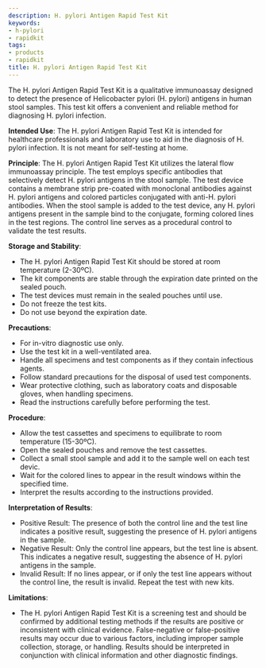 ```yaml
---
description: H. pylori Antigen Rapid Test Kit
keywords:
- h-pylori
- rapidkit
tags:
- products
- rapidkit
title: H. pylori Antigen Rapid Test Kit
---
```




The H. pylori Antigen Rapid Test Kit is a qualitative immunoassay designed to detect the presence of Helicobacter pylori (H. pylori) antigens in human stool samples. This test kit offers a convenient and reliable method for diagnosing H. pylori infection.


**Intended Use**:  The H. pylori Antigen Rapid Test Kit is intended for healthcare professionals and laboratory use to aid in the diagnosis of H. pylori infection. It is not meant for self-testing at home.


**Principle**: The H. pylori Antigen Rapid Test Kit utilizes the lateral flow immunoassay principle. The test employs specific antibodies that selectively detect H. pylori antigens in the stool sample. The test device contains a membrane strip pre-coated with monoclonal antibodies against H. pylori antigens and colored particles conjugated with anti-H. pylori antibodies. When the stool sample is added to the test device, any H. pylori antigens present in the sample bind to the conjugate, forming colored lines in the test regions. The control line serves as a procedural control to validate the test results.


**Storage and Stability**:
* The H. pylori Antigen Rapid Test Kit should be stored at room temperature (2-30ºC). 
* The kit components are stable through the expiration date printed on the sealed pouch.
* The test devices must remain in the sealed pouches until use. 
* Do not freeze the test kits.
*  Do not use beyond the expiration date.

**Precautions**:
- For in-vitro diagnostic use only.
- Use the test kit in a well-ventilated area.
- Handle all specimens and test components as if they contain infectious agents.
- Follow standard precautions for the disposal of used test components.
- Wear protective clothing, such as laboratory coats and disposable gloves, when handling specimens.
- Read the instructions carefully before performing the test.

**Procedure**:
- Allow the test cassettes and specimens to equilibrate to room temperature (15-30ºC).
- Open the sealed pouches and remove the test cassettes.
- Collect a small stool sample and add it to the sample well on each test devic.
- Wait for the colored lines to appear in the result windows within the specified time.
- Interpret the results according to the instructions provided.

**Interpretation of Results**:
* Positive Result: The presence of both the control line and the test line indicates a positive result, suggesting the presence of H. pylori antigens in the sample. 
* Negative Result: Only the control line appears, but the test line is absent. This indicates a negative result, suggesting the absence of H. pylori antigens in the sample. 
* Invalid Result: If no lines appear, or if only the test line appears without the control line, the result is invalid. Repeat the test with new kits.

**Limitations**:
- The H. pylori Antigen Rapid Test Kit is a screening test and should be confirmed by additional testing methods if the results are positive or inconsistent with clinical evidence. False-negative or false-positive results may occur due to various factors, including improper sample collection, storage, or handling. Results should be interpreted in conjunction with clinical information and other diagnostic findings.
